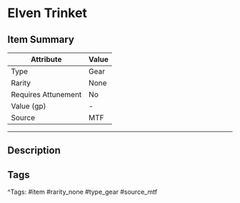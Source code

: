 # Elven Trinket

## Item Summary

| Attribute            | Value                        |
|----------------------|------------------------------|
| Type                 | Gear |
| Rarity               | None             |
| Requires Attunement  | No                |
| Value (gp)           | -    |
| Source               | MTF |

---

## Description



## Tags

^Tags: #item #rarity_none #type_gear #source_mtf